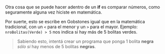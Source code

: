 Otra cosa que se puede hacer adentro de un **if** es comparar números, como seguramente alguna vez hiciste en matemática.

Por suerte, esto se escribe en Gobstones igual que en la matemática tradicional, con un `<` para el menor y un `>` para el mayor. Ejemplo: `nroBolitas(Verde) > 5` nos indica si hay más de 5 bolitas verdes.

> Sabiendo esto, intentá crear un programa que ponga 1 bolita **negra** _sólo si_ hay menos de 5 bolitas **negras**.